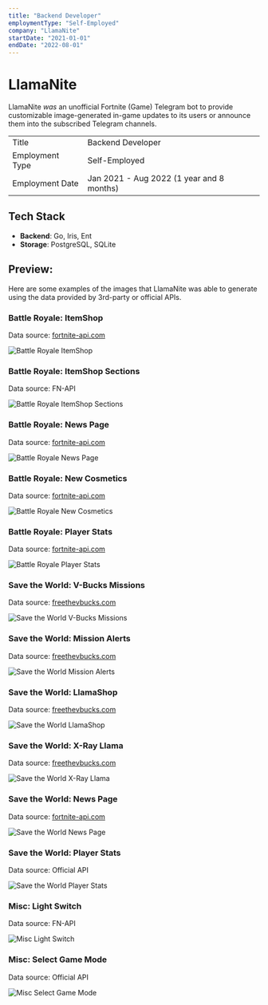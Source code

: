 ```yaml
---
title: "Backend Developer"
employmentType: "Self-Employed"
company: "LlamaNite"
startDate: "2021-01-01"
endDate: "2022-08-01"
---
```


# LlamaNite

LlamaNite _was_ an unofficial Fortnite (Game) Telegram bot to provide customizable image-generated in-game updates to its users or announce them into the subscribed Telegram channels.

|                 |                                           |
| --------------- | ----------------------------------------- |
| Title           | Backend Developer                         |
| Employment Type | Self-Employed                             |
| Employment Date | Jan 2021 - Aug 2022 (1 year and 8 months) |

## Tech Stack

- **Backend**: Go, Iris, Ent
- **Storage**: PostgreSQL, SQLite

## Preview:

Here are some examples of the images that LlamaNite was able to generate using the data provided by 3rd-party or official APIs.

### Battle Royale: ItemShop

Data source: [fortnite-api.com](https://fortnite-api.com)

![Battle Royale ItemShop](/exp/llamanite/1-br-itemshop.png)

### Battle Royale: ItemShop Sections

Data source: FN-API

![Battle Royale ItemShop Sections](/exp/llamanite/2-br-itemshop-sections.jpg)

### Battle Royale: News Page

Data source: [fortnite-api.com](https://fortnite-api.com)

![Battle Royale News Page](/exp/llamanite/3-br-news.jpg)

### Battle Royale: New Cosmetics

Data source: [fortnite-api.com](https://fortnite-api.com)

![Battle Royale New Cosmetics](/exp/llamanite/4-br-new-cosmetics.jpg)

### Battle Royale: Player Stats

Data source: [fortnite-api.com](https://fortnite-api.com)

![Battle Royale Player Stats](/exp/llamanite/5-br-stats.jpg)

### Save the World: V-Bucks Missions

Data source: [freethevbucks.com](https://freethevbucks.com)

![Save the World V-Bucks Missions](/exp/llamanite/6-stw-v-bucks-missions.jpg)

### Save the World: Mission Alerts

Data source: [freethevbucks.com](https://freethevbucks.com)

![Save the World Mission Alerts](/exp/llamanite/7-stw-missions.jpg)

### Save the World: LlamaShop

Data source: [freethevbucks.com](https://freethevbucks.com)

![Save the World LlamaShop](/exp/llamanite/8-stw-llamashop.jpg)

### Save the World: X-Ray Llama

Data source: [freethevbucks.com](https://freethevbucks.com)

![Save the World X-Ray Llama](/exp/llamanite/9-stw-x-ray-llama.jpg)

### Save the World: News Page

Data source: [fortnite-api.com](https://fortnite-api.com)

![Save the World News Page](/exp/llamanite/10-stw-news.jpg)

### Save the World: Player Stats

Data source: Official API

![Save the World Player Stats](/exp/llamanite/11-stw-stats.jpg)

### Misc: Light Switch

Data source: FN-API

![Misc Light Switch](/exp/llamanite/12-misc-lightswitch.jpg)

### Misc: Select Game Mode

Data source: Official API

![Misc Select Game Mode](/exp/llamanite/13-misc-select-game-mode.jpg)
